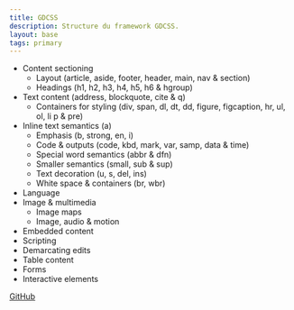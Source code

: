 ```yaml
---
title: GDCSS
description: Structure du framework GDCSS.
layout: base
tags: primary
---
```

- Content sectioning
  - Layout (article, aside, footer, header, main, nav & section)
  - Headings (h1, h2, h3, h4, h5, h6 & hgroup)
- Text content (address, blockquote, cite & q)
  - Containers for styling (div, span, dl, dt, dd, figure, figcaption, hr, ul, ol, li p & pre)
- Inline text semantics (a)
  - Emphasis (b, strong, en, i)
  - Code & outputs (code, kbd, mark, var, samp, data & time)
  - Special word semantics (abbr & dfn)
  - Smaller semantics (small, sub & sup)
  - Text decoration (u, s, del, ins)
  - White space & containers (br, wbr)
- Language
- Image & multimedia
  - Image maps
  - Image, audio & motion
- Embedded content
- Scripting
- Demarcating edits
- Table content
- Forms
- Interactive elements

[GitHub](https://github.com/picocss/pico)